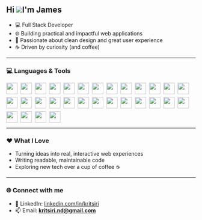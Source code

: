 Hi ![](https://user-images.githubusercontent.com/18350557/176309783-0785949b-9127-417c-8b55-ab5a4333674e.gif)I'm James
---
- 💻 Full Stack Developer  
- 🌐 Building practical and impactful web applications  
- 🎨 Passionate about clean design and great user experience  
- ☕ Driven by curiosity (and coffee)  

---

### 💻 Languages & Tools
<div align="left" style="display: flex; flex-wrap: wrap; gap: 8px;">
  <img width="30" height="30" src="https://skillicons.dev/icons?i=vscode" />
  <img width="30" height="30" src="https://skillicons.dev/icons?i=git" />
  <img width="30" height="30" src="https://skillicons.dev/icons?i=github" />
  <img width="30" height="30" src="https://skillicons.dev/icons?i=html" />
  <img width="30" height="30" src="https://skillicons.dev/icons?i=css" />
  <img width="30" height="30" src="https://skillicons.dev/icons?i=js" />
  <img width="30" height="30" src="https://skillicons.dev/icons?i=ts" />
  <img width="30" height="30" src="https://skillicons.dev/icons?i=react" />
  <img width="30" height="30" src="https://skillicons.dev/icons?i=nextjs" />
  <img width="30" height="30" src="https://skillicons.dev/icons?i=nodejs" />
  <img width="30" height="30" src="https://skillicons.dev/icons?i=express" />
  <img width="30" height="30" src="https://skillicons.dev/icons?i=tailwind" />
  <img width="30" height="30" src="https://skillicons.dev/icons?i=figma" />
  <img width="30" height="30" src="https://skillicons.dev/icons?i=mysql" />
  <img width="30" height="30" src="https://skillicons.dev/icons?i=mongodb" />
  <img width="30" height="30" src="https://skillicons.dev/icons?i=postgres" />
  <img width="30" height="30" src="https://skillicons.dev/icons?i=supabase" />
  <img width="30" height="30" src="https://skillicons.dev/icons?i=vercel" />
  <img width="30" height="30" src="https://skillicons.dev/icons?i=postman" />
  <img width="30" height="30" src="https://skillicons.dev/icons?i=nginx" />
  <img width="30" height="30" src="https://skillicons.dev/icons?i=linux" />
  <img width="30" height="30" src="https://skillicons.dev/icons?i=docker" />
  <img width="30" height="30" src="https://skillicons.dev/icons?i=bash" />
  <img width="30" height="30" src="https://skillicons.dev/icons?i=notion" />
  <img width="30" height="30" src="https://skillicons.dev/icons?i=netlify" />
  <img width="30" height="30" src="https://skillicons.dev/icons?i=python" />
  <img width="30" height="30" src="https://skillicons.dev/icons?i=npm" />
  <img width="30" height="30" src="https://skillicons.dev/icons?i=yarn" />
  <img width="30" height="30" src="https://skillicons.dev/icons?i=vite" />
  <img width="30" height="30" src="https://skillicons.dev/icons?i=redux" />
</div>

---

### ❤️ What I Love
- Turning ideas into real, interactive web experiences  
- Writing readable, maintainable code  
- Exploring new tech over a cup of coffee ☕  

---

### 🌐 Connect with me
- 💼 LinkedIn: [linkedin.com/in/kritsiri](https://www.linkedin.com/in/kritsiri/)  
- 📫 Email: **kritsiri.nd@gmail.com**
